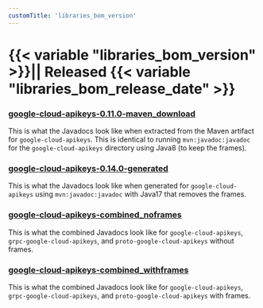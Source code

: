 ```yaml
---
customTitle: 'libraries_bom_version'
---
```


# {{< variable "libraries_bom_version" >}}|| Released {{< variable "libraries_bom_release_date" >}}


### [google-cloud-apikeys-0.11.0-maven_download](https://alicejli.github.io/java-cloud-bom/google-cloud-apikeys/0.11.0/)
This is what the Javadocs look like when extracted from the Maven artifact for `google-cloud-apikeys`. This is identical to running `mvn:javadoc:javadoc` for the `google-cloud-apikeys` directory using Java8 (to keep the frames).

### [google-cloud-apikeys-0.14.0-generated](https://alicejli.github.io/java-cloud-bom/google-cloud-apikeys-0.11.0-generated/apidocs/)
This is what the Javadocs look like when generated for `google-cloud-apikeys` using `mvn:javadoc:javadoc` with Java17 that removes the frames.

### [google-cloud-apikeys-combined_noframes](https://alicejli.github.io/java-cloud-bom/google-cloud-apikeys-0.11.0-combined_noframes/apidocs/)
This is what the combined Javadocs look like for `google-cloud-apikeys`, `grpc-google-cloud-apikeys`, and `proto-google-cloud-apikeys` without frames.

### [google-cloud-apikeys-combined_withframes](https://alicejli.github.io/java-cloud-bom/google-cloud-apikeys-0.11.0-combined_withframes/apidocs/)
This is what the combined Javadocs look like for `google-cloud-apikeys`, `grpc-google-cloud-apikeys`, and `proto-google-cloud-apikeys` with frames.


